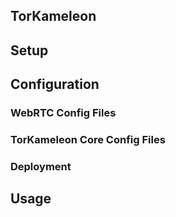 ## TorKameleon


## Setup



## Configuration

### WebRTC Config Files


### TorKameleon Core Config Files


### Deployment


## Usage
